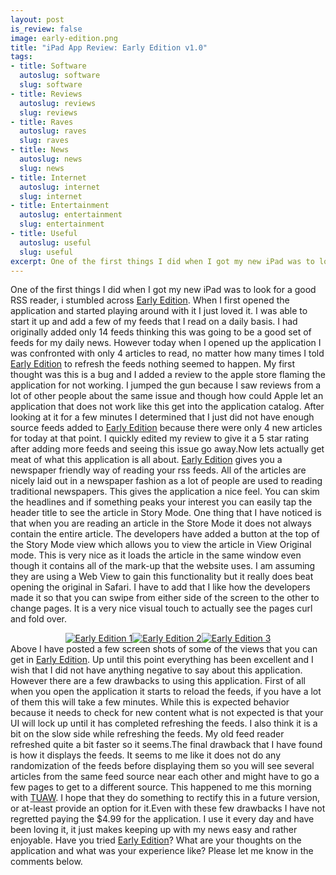 ```yaml
--- 
layout: post
is_review: false
image: early-edition.png
title: "iPad App Review: Early Edition v1.0"
tags: 
- title: Software
  autoslug: software
  slug: software
- title: Reviews
  autoslug: reviews
  slug: reviews
- title: Raves
  autoslug: raves
  slug: raves
- title: News
  autoslug: news
  slug: news
- title: Internet
  autoslug: internet
  slug: internet
- title: Entertainment
  autoslug: entertainment
  slug: entertainment
- title: Useful
  autoslug: useful
  slug: useful
excerpt: One of the first things I did when I got my new iPad was to look for a good RSS reader, i stumbled across <a href="http://itunes.apple.com/us/app/the-early-edition/id363496943?mt=8">Early Edition</a>.  When I first opened the application and started playing around with it I just loved it.  I was able to start it up and add a few of my feeds that I read on a daily basis.  I had originally added only 14 feeds thinking this was going to be a good set of feeds for my daily news.
---
```

One of the first things I did when I got my new iPad was to look for a good RSS reader, i stumbled across [Early Edition](http://itunes.apple.com/us/app/the-early-edition/id363496943?mt=8).  When I first opened the application and started playing around with it I just loved it.  I was able to start it up and add a few of my feeds that I read on a daily basis.  I had originally added only 14 feeds thinking this was going to be a good set of feeds for my daily news.  However today when I opened up the application I was confronted with only 4 articles to read, no matter how many times I told [Early Edition](http://itunes.apple.com/us/app/the-early-edition/id363496943?mt=8) to refresh the feeds nothing seemed to happen.  My first thought was this is a bug and I added a review to the apple store flaming the application for not working.  I jumped the gun because I saw reviews from a lot of other people about the same issue and though how could Apple let an application that does not work like this get into the application catalog.  After looking at it for a few minutes I determined that I just did not have enough source feeds added to [Early Edition](http://itunes.apple.com/us/app/the-early-edition/id363496943?mt=8) because there were only 4 new articles for today at that point.  I quickly edited my review to give it a 5 star rating after adding more feeds and seeing this issue go away.<!--more-->Now lets actually get meat of what this application is all about.  [Early Edition](http://itunes.apple.com/us/app/the-early-edition/id363496943?mt=8) gives you a newspaper friendly way of reading your rss feeds.  All of the articles are nicely laid out in a newspaper fashion as a lot of people are used to reading traditional newspapers.  This gives the application a nice feel.  You can skim the headlines and if something peaks your interest you can easily tap the header title to see the article in Story Mode.  One thing that I have noticed is that when you are reading an article in the Store Mode it does not always contain the entire article.  The developers have added a button at the top of the Story Mode view which allows you to view the article in View Original mode.  This is very nice as it loads the article in the same window even though it contains all of the mark-up that the website uses.  I am assuming they are using a Web View to gain this functionality but it really does beat opening the original in Safari.  I have to add that I like how the developers made it so that you can swipe from either side of the screen to the other to change pages.  It is a very nice visual touch to actually see the pages curl and fold over.<div style="text-align:center">[![](http://www.josephcrawford.com/wp-content/uploads/2010/04/ee1-150x150.png "Early Edition 1")](http://www.josephcrawford.com/wp-content/uploads/2010/04/ee1.png)[![](http://www.josephcrawford.com/wp-content/uploads/2010/04/ee2-150x150.png "Early Edition 2")](http://www.josephcrawford.com/wp-content/uploads/2010/04/ee2.png)[![](http://www.josephcrawford.com/wp-content/uploads/2010/04/ee3-150x150.png "Early Edition 3")](http://www.josephcrawford.com/wp-content/uploads/2010/04/ee3.png)</div>Above I have posted a few screen shots of some of the views that you can get in [Early Edition](http://itunes.apple.com/us/app/the-early-edition/id363496943?mt=8).  Up until this point everything has been excellent and I wish that I did not have anything negative to say about this application.  However there are a few drawbacks to using this application.  First of all when you open the application it starts to reload the feeds, if you have a lot of them this will take a few minutes.  While this is expected behavior because it needs to check for new content what is not expected is that your UI will lock up until it has completed refreshing the feeds.  I also think it is a bit on the slow side while refreshing the feeds.  My old feed reader refreshed quite a bit faster so it seems.The final drawback that I have found is how it displays the feeds.  It seems to me like it does not do any randomization of the feeds before displaying them so you will see several articles from the same feed source near each other and might have to go a few pages to get to a different source.  This happened to me this morning with [TUAW](http://www.tuaw.com/).  I hope that they do something to rectify this in a future version, or at-least provide an option for it.Even with these few drawbacks I have not regretted paying the $4.99 for the application.  I use it every day and have been loving it, it just makes keeping up with my news easy and rather enjoyable.  Have you tried [Early Edition](http://itunes.apple.com/us/app/the-early-edition/id363496943?mt=8)?  What are your thoughts on the application and what was your experience like?  Please let me know in the comments below.
